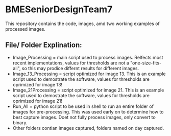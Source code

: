 # BMESeniorDesignTeam7
This repository contains the code, images, amd two working examples of processed images.

## File/ Folder Explination:

* Image_Processing = main script used to process images. Relfects most recent implementations, values for thresholds are not a "one-size-fits-all", so this may  prodice differnt results for different images.
* Image_13_Processing = script optimized for image 13. This is an example script used to demostrate the software, values for thresholds are oprimized for image 13!
* Image_21Processing = script optimized for image 21. This is an example script used to demostrate the software, values for thresholds are oprimized for image 21!
* Run_All = python script to be used in shell to run an entire folder of images for pre-processing. This was used early on to determine how to best capture images. Doet not fully process images, only convert to binary.
* Other folders contian images captured, folders named on day captured.
